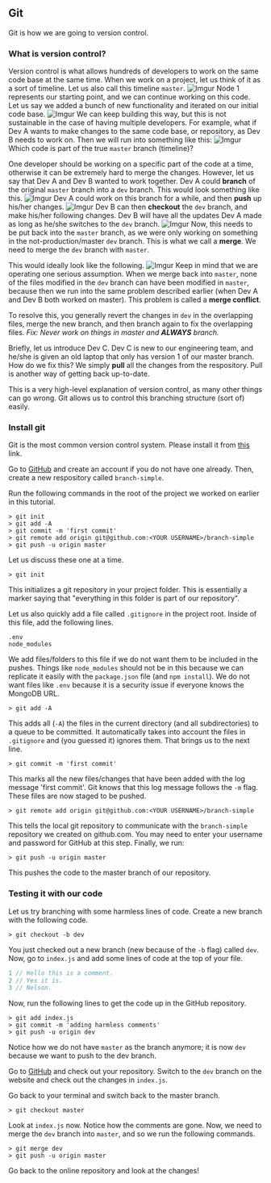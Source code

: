 
## Git

Git is how we are going to version control.

### What is version control?

Version control is what allows hundreds of developers to work on the same code base at the same time. When we work on a project, let us think of it as a sort of timeline. Let us also call this timeline `master`.
![Imgur](http://i.imgur.com/UZaNj8f.png)
Node 1 represents our starting point, and we can continue working on this code. Let us say we added a bunch of new functionality and iterated on our initial code base.
![Imgur](http://i.imgur.com/oNZj3IS.png)
We can keep building this way, but this is not sustainable in the case of having multiple developers. For example, what if Dev A wants to make changes to the same code base, or repository, as Dev B needs to work on. Then we will run into something like this:
![Imgur](http://i.imgur.com/kfRDvxy.png)
Which code is part of the true `master` branch (timeline)? 

One developer should be working on a specific part of the code at a time, otherwise it can be extremely hard to merge the changes. However, let us say that Dev A and Dev B wanted to work together. Dev A could **branch** of the original `master` branch into a `dev` branch. This would look something like this.
![Imgur](http://i.imgur.com/rn8H5zV.png)
Dev A could work on this branch for a while, and then **push** up his/her changes. 
![Imgur](http://i.imgur.com/C966EYd.png)
Dev B can then **checkout** the `dev` branch, and make his/her following changes. Dev B will have all the updates Dev A made as long as he/she switches to the `dev` branch. 
![Imgur](http://i.imgur.com/CoNCiNF.png)
Now, this needs to be put back into the `master` branch, as we were only working on something in the not-production/master `dev` branch. This is what we call a **merge**. We need to merge the `dev` branch with `master`.

This would ideally look like the following.
![Imgur](http://i.imgur.com/VmrGNDs.png)
Keep in mind that we are operating one serious assumption. When we merge back into `master`, none of the files modified in the `dev` branch can have been modified in `master`, because then we run into the same problem described earlier (when Dev A and Dev B both worked on master). This problem is called a **merge conflict**. 

To resolve this, you generally revert the changes in `dev` in the overlapping files, merge the new branch, and then branch again to fix the overlapping files. _Fix: Never work on things in master and **ALWAYS** branch._

Briefly, let us introduce Dev C. Dev C is new to our engineering team, and he/she is given an old laptop that only has version 1 of our master branch. How do we fix this? We simply **pull** all the changes from the respository. Pull is another way of getting back up-to-date.

This is a very high-level explanation of version control, as many other things can go wrong. Git allows us to control this branching structure (sort of) easily. 

### Install git

Git is the most common version control system. Please install it from [this](https://git-scm.com/book/en/v2/Getting-Started-Installing-Git) link.

Go to [GitHub](github.com) and create an account if you do not have one already. Then, create a new respository called `branch-simple`. 

Run the following commands in the root of the project we worked on earlier in this tutorial.

```shell
> git init
> git add -A
> git commit -m 'first commit'
> git remote add origin git@github.com:<YOUR USERNAME>/branch-simple
> git push -u origin master
```

Let us discuss these one at a time.

```shell
> git init
```

This initializes a git repository in your project folder. This is essentially a marker saying that "everything in this folder is part of our repository".

Let us also quickly add a file called `.gitignore` in the project root. Inside of this file, add the following lines.

```
.env
node_modules
```

We add files/folders to this file if we do not want them to be included in the pushes. Things like `node_modules` should not be in this because we can replicate it easily with the `package.json` file (and `npm install`). We do not want files like `.env` because it is a security issue if everyone knows the MongoDB URL. 

```shell
> git add -A
```

This adds all (`-A`) the files in the current directory (and all subdirectories) to a queue to be committed. It automatically takes into account the files in `.gitignore` and (you guessed it) ignores them. That brings us to the next line.

```shell
> git commit -m 'first commit'
```

This marks all the new files/changes that have been added with the log message 'first commit'. Git knows that this log message follows the `-m` flag. These files are now staged to be pushed. 

```shell
> git remote add origin git@github.com:<YOUR USERNAME>/branch-simple
```

This tells the local git repository to communicate with the `branch-simple` repository we created on github.com. You may need to enter your username and password for GitHub at this step. Finally, we run:

```shell
> git push -u origin master
```

This pushes the code to the master branch of our repository.

### Testing it with our code

Let us try branching with some harmless lines of code. Create a new branch with the following code.

```shell
> git checkout -b dev
```

You just checked out a new branch (new because of the `-b` flag) called `dev`. Now, go to `index.js` and add some lines of code at the top of your file.

```js
1 // Hello this is a comment.
2 // Yes it is.
3 // Nelson.
```

Now, run the following lines to get the code up in the GitHub repository.

```shell
> git add index.js
> git commit -m 'adding harmless comments'
> git push -u origin dev
```

Notice how we do not have `master` as the branch anymore; it is now `dev` because we want to push to the dev branch. 

Go to [GitHub](github.com) and check out your repository. Switch to the `dev` branch on the website and check out the changes in `index.js`.

Go back to your terminal and switch back to the master branch.

```shell
> git checkout master
```

Look at `index.js` now. Notice how the comments are gone. Now, we need to merge the `dev` branch into `master`, and so we run the following commands.

```shell
> git merge dev
> git push -u origin master
```

Go back to the online repository and look at the changes!
